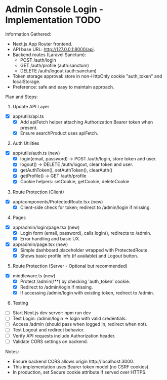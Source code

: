 # Admin Console Login - Implementation TODO

Information Gathered:
- Next.js App Router frontend.
- API base URL: http://127.0.0.1:8000/api.
- Backend routes (Laravel Sanctum):
  - POST /auth/login
  - GET /auth/profile (auth:sanctum)
  - DELETE /auth/logout (auth:sanctum)
- Token storage approval: store in non-HttpOnly cookie "auth_token" and localStorage.
- Preference: safe and easy to maintain approach.

Plan and Steps:

1) Update API Layer
- [x] app/utils/api.ts
  - [x] Add apiFetch helper attaching Authorization Bearer token when present.
  - [x] Ensure searchProduct uses apiFetch.

2) Auth Utilities
- [x] app/utils/auth.ts (new)
  - [x] login(email, password) -> POST /auth/login, store token and user.
  - [x] logout() -> DELETE /auth/logout, clear token and user.
  - [x] getAuthToken(), setAuthToken(), clearAuth()
  - [x] getProfile() -> GET /auth/profile
  - [x] Cookie helpers: setCookie, getCookie, deleteCookie

3) Route Protection (Client)
- [x] app/components/ProtectedRoute.tsx (new)
  - [x] Client-side check for token; redirect to /admin/login if missing.

4) Pages
- [x] app/admin/login/page.tsx (new)
  - [x] Login form (email, password), calls login(), redirects to /admin.
  - [x] Error handling and basic UX.

- [x] app/admin/page.tsx (new)
  - [x] Simple dashboard placeholder wrapped with ProtectedRoute.
  - [x] Shows basic profile info (if available) and Logout button.

5) Route Protection (Server - Optional but recommended)
- [x] middleware.ts (new)
  - [x] Protect /admin(/**) by checking 'auth_token' cookie.
  - [x] Redirect to /admin/login if missing.
  - [x] If accessing /admin/login with existing token, redirect to /admin.

6) Testing
- [ ] Start Next.js dev server: npm run dev
- [ ] Test Login: /admin/login -> login with valid credentials.
- [ ] Access /admin (should pass when logged in, redirect when not).
- [ ] Test Logout and redirect behavior.
- [ ] Verify API requests include Authorization header.
- [ ] Validate CORS settings on backend.

Notes:
- Ensure backend CORS allows origin http://localhost:3000.
- This implementation uses Bearer token model (no CSRF cookies).
- In production, set Secure cookie attribute if served over HTTPS.
